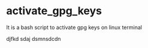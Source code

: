 # activate_gpg_keys
It is a bash script to activate gpg keys on linux terminal

djfkd
sdaj
dsmnsdcdn